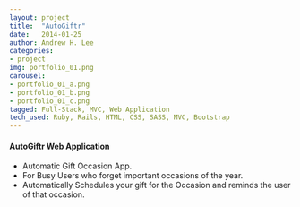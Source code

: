 ```yaml
---
layout: project
title:  "AutoGiftr"
date:   2014-01-25
author: Andrew H. Lee
categories:
- project
img: portfolio_01.png
carousel:
- portfolio_01_a.png
- portfolio_01_b.png
- portfolio_01_c.png
tagged: Full-Stack, MVC, Web Application
tech_used: Ruby, Rails, HTML, CSS, SASS, MVC, Bootstrap
---
```


#### AutoGiftr Web Application

* Automatic Gift Occasion App.
* For Busy Users who forget important occasions of the year.
* Automatically Schedules your gift for the Occasion and reminds the user of that occasion.

<br >

<div class="row">
  <div class="centered">
    <a href="https://github.com/andrew-h-lee/autogiftr">
      <span class="hb hb-sm spin hb-github-inv"><i class="fa fa-github"></i></span></a>
    <a href="https://www.behance.net/gallery/35643503/Autogiftr">
      <span class="hb hb-sm spin hb-behance-inv"><i class="fa fa-behance"></i></span></a>
  </div>
</div>
